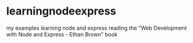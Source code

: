 # learningnodeexpress
my examples learning node and express reading the "Web Development with Node and Express - Ethan Brown" book
